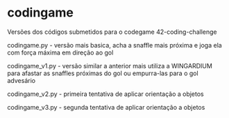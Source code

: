 # codingame

Versões dos códigos submetidos para o codegame 42-coding-challenge


codingame.py - versão mais basica, acha a snaffle mais próxima e joga ela com força máxima em direção ao gol

codingame_v1.py - versão similar a anterior mais utiliza a WINGARDIUM para afastar as snaffles próximas do gol ou empurra-las para o gol advesário

codingame_v2.py - primeira tentativa de aplicar orientação a objetos

codingame_v3.py - segunda tentativa de aplicar orientação a objetos
